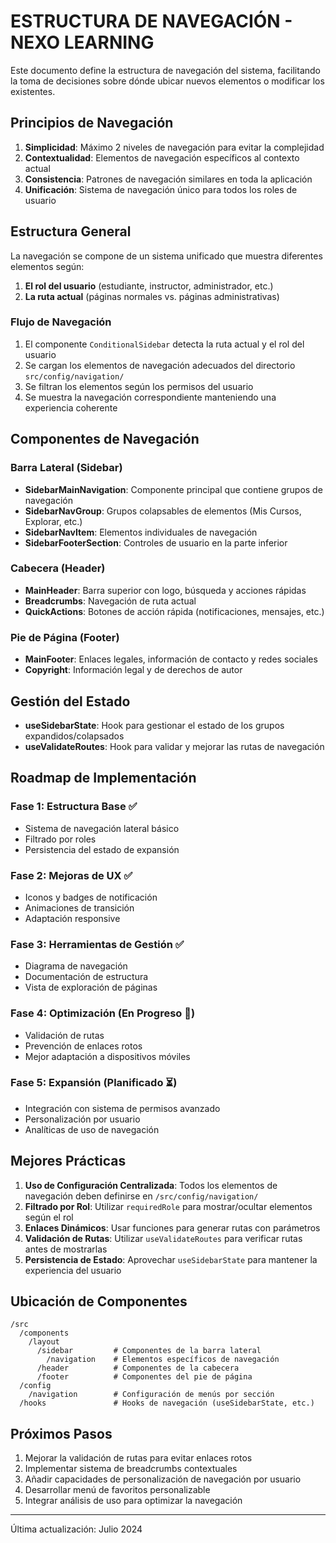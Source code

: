 
# ESTRUCTURA DE NAVEGACIÓN - NEXO LEARNING

Este documento define la estructura de navegación del sistema, facilitando la toma de decisiones sobre dónde ubicar nuevos elementos o modificar los existentes.

## Principios de Navegación

1. **Simplicidad**: Máximo 2 niveles de navegación para evitar la complejidad
2. **Contextualidad**: Elementos de navegación específicos al contexto actual
3. **Consistencia**: Patrones de navegación similares en toda la aplicación
4. **Unificación**: Sistema de navegación único para todos los roles de usuario

## Estructura General

La navegación se compone de un sistema unificado que muestra diferentes elementos según:
1. **El rol del usuario** (estudiante, instructor, administrador, etc.)
2. **La ruta actual** (páginas normales vs. páginas administrativas)

### Flujo de Navegación

1. El componente `ConditionalSidebar` detecta la ruta actual y el rol del usuario
2. Se cargan los elementos de navegación adecuados del directorio `src/config/navigation/`
3. Se filtran los elementos según los permisos del usuario
4. Se muestra la navegación correspondiente manteniendo una experiencia coherente

## Componentes de Navegación

### Barra Lateral (Sidebar)
- **SidebarMainNavigation**: Componente principal que contiene grupos de navegación
- **SidebarNavGroup**: Grupos colapsables de elementos (Mis Cursos, Explorar, etc.)
- **SidebarNavItem**: Elementos individuales de navegación
- **SidebarFooterSection**: Controles de usuario en la parte inferior

### Cabecera (Header)
- **MainHeader**: Barra superior con logo, búsqueda y acciones rápidas
- **Breadcrumbs**: Navegación de ruta actual
- **QuickActions**: Botones de acción rápida (notificaciones, mensajes, etc.)

### Pie de Página (Footer)
- **MainFooter**: Enlaces legales, información de contacto y redes sociales
- **Copyright**: Información legal y de derechos de autor

## Gestión del Estado

- **useSidebarState**: Hook para gestionar el estado de los grupos expandidos/colapsados
- **useValidateRoutes**: Hook para validar y mejorar las rutas de navegación

## Roadmap de Implementación

### Fase 1: Estructura Base ✅
- Sistema de navegación lateral básico
- Filtrado por roles
- Persistencia del estado de expansión

### Fase 2: Mejoras de UX ✅
- Iconos y badges de notificación
- Animaciones de transición
- Adaptación responsive

### Fase 3: Herramientas de Gestión ✅
- Diagrama de navegación
- Documentación de estructura
- Vista de exploración de páginas

### Fase 4: Optimización (En Progreso 🚧)
- Validación de rutas
- Prevención de enlaces rotos
- Mejor adaptación a dispositivos móviles

### Fase 5: Expansión (Planificado ⏳)
- Integración con sistema de permisos avanzado
- Personalización por usuario
- Analíticas de uso de navegación

## Mejores Prácticas

1. **Uso de Configuración Centralizada**: Todos los elementos de navegación deben definirse en `/src/config/navigation/`
2. **Filtrado por Rol**: Utilizar `requiredRole` para mostrar/ocultar elementos según el rol
3. **Enlaces Dinámicos**: Usar funciones para generar rutas con parámetros
4. **Validación de Rutas**: Utilizar `useValidateRoutes` para verificar rutas antes de mostrarlas
5. **Persistencia de Estado**: Aprovechar `useSidebarState` para mantener la experiencia del usuario

## Ubicación de Componentes

```
/src
  /components
    /layout
      /sidebar         # Componentes de la barra lateral
        /navigation    # Elementos específicos de navegación
      /header          # Componentes de la cabecera
      /footer          # Componentes del pie de página
  /config
    /navigation        # Configuración de menús por sección
  /hooks               # Hooks de navegación (useSidebarState, etc.)
```

## Próximos Pasos

1. Mejorar la validación de rutas para evitar enlaces rotos
2. Implementar sistema de breadcrumbs contextuales
3. Añadir capacidades de personalización de navegación por usuario
4. Desarrollar menú de favoritos personalizable
5. Integrar análisis de uso para optimizar la navegación

---

Última actualización: Julio 2024
